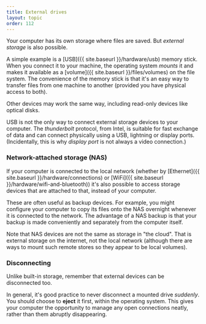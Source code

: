 ```yaml
---
title: External drives
layout: topic
order: 112
---
```


Your computer has its own storage where files are saved. But _external storage_
is also possible.

A simple example is a [USB]({{ site.baseurl }}/hardware/usb) memory stick.
When you connect it to your machine, the operating system _mounts_ it and
makes it available as a [volume]({{ site.baseurl }}/files/volumes) on the
file system. The convenience of the memory stick is that it's an easy way to
transfer files from one machine to another (provided you have physical access
to both).

Other devices may work the same way, including read-only devices like optical
disks.

USB is not the only way to connect external storage devices to your computer.
The _thunderbolt_ protocol, from Intel, is suitable for fast exchange of data
and can connect physically using a USB, lightning or display ports.
(Incidentally, this is why _display port_ is not always a video connection.)


### Network-attached storage (NAS)

If your computer is connected to the local network (whether by 
[Ethernet]({{ site.baseurl }}/hardware/connections) or
[WiFi]({{ site.baseurl }}/hardware/wifi-and-bluetooth)) it's also possible
to access storage devices that are attached to that, instead of your computer.

These are often useful as backup devices. For example, you might configure your
computer to copy its files onto the NAS overnight whenever it is connected to
the network. The advantage of a NAS backup is that your backup is made
conveniently and separately from the computer itself.

Note that NAS devices are not the same as storage in "the cloud". That is
external storage on the internet, not the local network (although there are
ways to mount such remote stores so they appear to be local volumes).


### Disconnecting

Unlike built-in storage, remember that external devices can be disconnected too.

In general, it's good practice to never disconnect a mounted drive _suddenly_.
You should choose to **eject** it first, within the operating system. This
gives your computer the opportunity to manage any open connections neatly,
rather than them abruptly disappearing.


